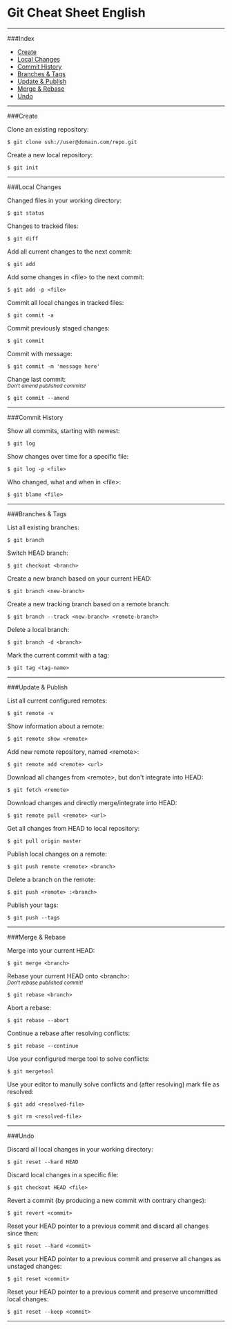 Git Cheat Sheet English
===============

<hr>

###Index
* [Create](#1)
* [Local Changes](#2)
* [Commit History](#3)
* [Branches & Tags](#4)
* [Update & Publish](#5)
* [Merge & Rebase](#6)
* [Undo](#7)

<hr>
###Create

Clone an existing repository:
```
$ git clone ssh://user@domain.com/repo.git
```

Create a new local repository:
```
$ git init
```

<hr>
###Local Changes

Changed files in your working directory:
```
$ git status
```

Changes to tracked files:
```
$ git diff
```

Add all current changes to the next commit:
```
$ git add
```

Add some changes in &lt;file&gt; to the next commit:
```
$ git add -p <file>
```

Commit all local changes in tracked files:
```
$ git commit -a
```

Commit previously staged changes:
```
$ git commit
```

Commit with message:
```
$ git commit -m 'message here'
```

Change last commit:<br>
<em><sub>Don't amend published commits!</sub></em>
```
$ git commit --amend
```

<hr>
###Commit History

Show all commits, starting with newest:
```
$ git log
```

Show changes over time for a specific file:
```
$ git log -p <file>
```

Who changed, what and when in &lt;file&gt;:
```
$ git blame <file>
```

<hr>
###Branches & Tags

List all existing branches:
```
$ git branch
```

Switch HEAD branch:
```
$ git checkout <branch>
```

Create a new branch based on your current HEAD:
```
$ git branch <new-branch>
```

Create a new tracking branch based on a remote branch:
```
$ git branch --track <new-branch> <remote-branch>
```

Delete a local branch:
```
$ git branch -d <branch>
```

Mark the current commit with a tag:
```
$ git tag <tag-name>
```

<hr>
###Update & Publish

List all current configured remotes:
```
$ git remote -v
```

Show information about a remote:
```
$ git remote show <remote>
```

Add new remote repository, named &lt;remote&gt;:
```
$ git remote add <remote> <url>
```

Download all changes from &lt;remote&gt;, but don't integrate into HEAD:
```
$ git fetch <remote>
```

Download changes and directly merge/integrate into HEAD:
```
$ git remote pull <remote> <url>
```

Get all changes from HEAD to local repository:
```
$ git pull origin master
```

Publish local changes on a remote:
```
$ git push remote <remote> <branch>
```

Delete a branch on the remote:
```
$ git push <remote> :<branch>
```

Publish your tags:
```
$ git push --tags
```

<hr>
###Merge & Rebase

Merge <branch> into your current HEAD:
```
$ git merge <branch>
```

Rebase your current HEAD onto &lt;branch&gt;:<br>
<em><sub>Don't rebase published commit!</sub></em>
```
$ git rebase <branch>
```

Abort a rebase:
```
$ git rebase --abort
```

Continue a rebase after resolving conflicts:
```
$ git rebase --continue
```

Use your configured merge tool to solve conflicts:
```
$ git mergetool
```

Use your editor to manully solve conflicts and (after resolving) mark file as resolved:
```
$ git add <resolved-file>
```
```
$ git rm <resolved-file>
```

<hr>
###Undo

Discard all local changes in your working directory:
```
$ git reset --hard HEAD
```

Discard local changes in a specific file:
```
$ git checkout HEAD <file>
```

Revert a commit (by producing a new commit with contrary changes):
```
$ git revert <commit>
```

Reset your HEAD pointer to a previous commit and discard all changes since then:
```
$ git reset --hard <commit>
```

Reset your HEAD pointer to a previous commit and preserve all changes as unstaged changes:
```
$ git reset <commit>
```

Reset your HEAD pointer to a previous commit and preserve uncommitted local changes:
```
$ git reset --keep <commit>
```

<hr>
